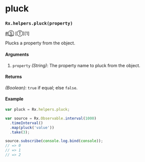 # pluck

### <a id="rxhelperspluckproperty"></a>`Rx.helpers.pluck(property)`
<a href="#rxhelperspluckproperty">#</a>[&#x24C8;](https://github.com/Reactive-Extensions/RxJS/blob/master/src/core/basicheader.js "View in source") [&#x24C9;][1]

Plucks a property from the object.

#### Arguments
1. `property` *(String)*: The property name to pluck from the object.

#### Returns
*(Boolean)*: `true` if equal; else `false`.

#### Example 

```js
var pluck = Rx.helpers.pluck;

var source = Rx.Observable.interval(1000)
  .timeInterval()
  .map(pluck('value'))
  .take(3);

source.subscribe(console.log.bind(console));
// => 0
// => 1
// => 2
```